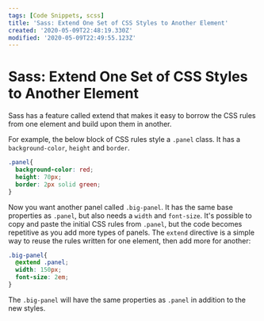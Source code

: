 ```yaml
---
tags: [Code Snippets, scss]
title: 'Sass: Extend One Set of CSS Styles to Another Element'
created: '2020-05-09T22:48:19.330Z'
modified: '2020-05-09T22:49:55.123Z'
---
```


Sass: Extend One Set of CSS Styles to Another Element
=====================================================

Sass has a feature called extend that makes it easy to borrow the CSS rules from one element and build upon them in another.

For example, the below block of CSS rules style a ```.panel``` class. It has a ```background-color```, ```height``` and ```border```.
``` scss
.panel{
  background-color: red;
  height: 70px;
  border: 2px solid green;
}
```
Now you want another panel called ```.big-panel```. It has the same base properties as ```.panel```, but also needs a ```width``` and ```font-size```. It's possible to copy and paste the initial CSS rules from ```.panel```, but the code becomes repetitive as you add more types of panels. The ```extend``` directive is a simple way to reuse the rules written for one element, then add more for another:
``` scss
.big-panel{
  @extend .panel;
  width: 150px;
  font-size: 2em;
}
```
The ```.big-panel``` will have the same properties as ```.panel``` in addition to the new styles.

